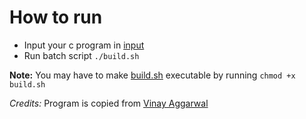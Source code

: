 # How to run

- Input your c program in [input](./input)
- Run batch script `./build.sh`

**Note:** You may have to make [build.sh](./build.sh) executable by running `chmod +x build.sh`

_Credits:_ Program is copied from [Vinay Aggarwal](https://github.com/vinagg999)